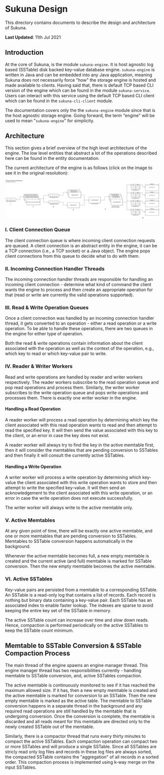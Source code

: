 # Sukuna Design

This directory contains documents to describe the design and architecture of Sukuna.

**Last Updated**: 11th Jul 2021

## Introduction

At the core of Sukuna, is the module `sukuna-engine`. It is host agnostic log based (SSTable) disk backed key-value database engine. `sukuna-engine` is written in Java and can be embedded into any Java application, meaning Sukuna does not necessarily force "how" the storage engine is hosted and made available to clients. Having said that, there is default TCP based CLI version of the engine which can be found in the module `sukuna-service`. Users can interact with this service using the default TCP based CLI client which can be found in the `sukuna-cli-client` module.

The documentation covers only the the `sukuna-engine` module since that is the host agnostic storage engine. Going forward, the term "engine" will be used to mean "`sukuna-engine`" for simplicity.

## Architecture

This section gives a brief overview of the high level architecture of the engine. The low level entities that abstract a lot of the operations described here can be found in the entity documentation.

The current architecture of the engine is as follows (click on the image to see it in the original resolution):

![alt text](diagrams/Architecture.png "Sukuna engine architecture")

### I. Client Connection Queue

The client connection queue is where incoming client connection requests are queued. A client connection is an abstract entity in the engine, it can be a TCP connection (i.e., a TCP socket) or a Java object. The engine pops client connections from this queue to decide what to do with them.

### II. Incoming Connection Handler Threads

The incoming connection handler threads are responsible for handling an incoming client connection - determine what kind of command the client wants the engine to process and then create an appropriate operation for that (read or write are currently the valid operations supported).

### III. Read & Write Operation Queues

Once a client connection was handled by an incoming connection handler thread, it gets converted to an operation - either a read operation or a write operation. To be able to handle these operations, there are two queues in the engine for either type of operation.

Both the read & write operations contain information about the client associated with the operation as well as the context of the operation, e.g., which key to read or which key-value pair to write. 

### IV. Reader & Writer Workers

Read and write operations are handled by reader and writer workers respectively. The reader workers subscribe to the read operation queue and pop read operations and process them. Similarly, the writer worker subscribes to the write operation queue and pops write operations and processes them. There is exactly one writer worker in the engine.

#### Handling a Read Operation

A reader worker will process a read operation by determining which key the client associated with this read operation wants to read and then attempt to read the specified key. It will then send the value associated with this key to the client, or an error in case the key does not exist.

A reader worker will always try to find the key in the active memtable first, then it will consider the memtables that are pending conversion to SSTables and then finally it will consult the currently active SSTables.

#### Handling a Write Operation

A writer worker will process a write operation by determining which key-value the client associated with this write operation wants to store and then attempt to write the specified key-value. It will then send an acknowledgement to the client associated with this write operation, or an error in case the write operation does not execute successfully.

The writer worker will always write to the active memtable only.

### V. Active Memtables

At any given point of time, there will be exactly one active memtable, and one or more memtables that are pending conversion to SSTables. Memtables to SSTable conversion happens automatically in the background.

Whenever the active memtable becomes full, a new empty memtable is created and the current active (and full) memtable is marked for SSTable conversion. Then the new empty memtable becomes the active memtable.

### VI. Active SSTables

Key-value pairs are persisted from a memtable to a corresponding SSTable. An SSTable is a read-only log that contains a list of records. Each record is nothing but binary data containing a key-value pair. Each SSTable has an associated index to enable faster lookup. The indexes are sparse to avoid keeping the entire key set of the SSTable in memory.

The active SSTable count can increase over time and slow down reads. Hence, compaction is performed periodically on the active SSTables to keep the SSTable count minimum.

## Memtable to SSTable Conversion & SSTable Compaction Process

The main thread of the engine spawns an engine manager thread. This engine manager thread has two responsibilities currently - handling memtable to SSTable conversion, and, active SSTables compaction.

The active memtable is continuously monitored to see if it has reached the maximum allowed size. If it has, then a new empty memtable is created and the active memtable is marked for conversion to an SSTable. Then the new empty memtable is marked as the active table. The memtable to SSTable conversion happens in a separate thread in the background and any required read operations are still handled by the memtable that is undergoing conversion. Once the conversion is complete, the memtable is discarded and all reads meant for this memtable are directed only to the newly created SSTable out of the memtable. 

Similarly, there is a compactor thread that runs every thirty minutes to compact the active SSTables. Each compaction operation can compact two or more SSTables and will produce a single SSTable. Since all SSTables are stricly read only log files and records in these log files are always sorted, the compacted SSTable contains the "aggregation" of all records in a sorted order. This compaction process is implemented using k-way merge on the input SSTables.
